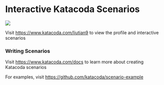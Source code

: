 # Interactive Katacoda Scenarios

[![](http://shields.katacoda.com/katacoda/liutian9/count.svg)](https://www.katacoda.com/liutian9 "Get your profile on Katacoda.com")

Visit https://www.katacoda.com/liutian9 to view the profile and interactive scenarios

### Writing Scenarios
Visit https://www.katacoda.com/docs to learn more about creating Katacoda scenarios

For examples, visit https://github.com/katacoda/scenario-example
